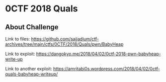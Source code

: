 # 0CTF 2018 Quals

## About Challenge

Link to files: https://github.com/sajjadium/ctf-archives/tree/main/ctfs/0CTF/2018/Quals/pwn/BabyHeap

Link to exploit: https://dangokyo.me/2018/04/02/0ctf-2018-pwn-babyheap-write-up

Link to another exploit: https://amritabi0s.wordpress.com/2018/04/02/0ctf-quals-babyheap-writeup/ 
